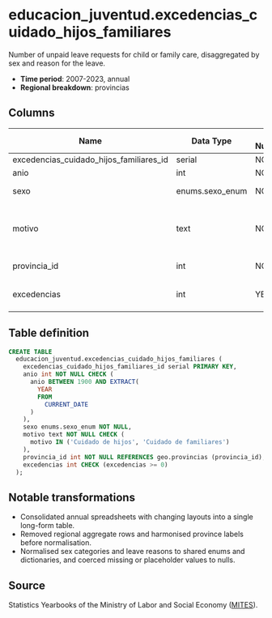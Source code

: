 # educacion_juventud.excedencias_cuidado_hijos_familiares

Number of unpaid leave requests for child or family care, disaggregated by sex and reason for the leave.

- **Time period**: 2007-2023, annual
- **Regional breakdown**: provincias

## Columns

| Name | Data Type | Is Nullable | Description |
| --- | --- | --- | --- |
| excedencias_cuidado_hijos_familiares_id | serial | NO | primary key |
| anio | int | NO | year |
| sexo | enums.sexo_enum | NO | sex (`Hombre`, `Mujer`, `Total`) |
| motivo | text | NO | leave reason (`Cuidado de hijos`, `Cuidado de familiares`) |
| provincia_id | int | NO | references geo.provincias |
| excedencias | int | YES | number of approved unpaid leaves |

## Table definition

```sql
CREATE TABLE
  educacion_juventud.excedencias_cuidado_hijos_familiares (
    excedencias_cuidado_hijos_familiares_id serial PRIMARY KEY,
    anio int NOT NULL CHECK (
      anio BETWEEN 1900 AND EXTRACT(
        YEAR
        FROM
          CURRENT_DATE
      )
    ),
    sexo enums.sexo_enum NOT NULL,
    motivo text NOT NULL CHECK (
      motivo IN ('Cuidado de hijos', 'Cuidado de familiares')
    ),
    provincia_id int NOT NULL REFERENCES geo.provincias (provincia_id),
    excedencias int CHECK (excedencias >= 0)
  );
```

## Notable transformations

- Consolidated annual spreadsheets with changing layouts into a single long-form table.
- Removed regional aggregate rows and harmonised province labels before normalisation.
- Normalised sex categories and leave reasons to shared enums and dictionaries, and coerced missing or placeholder values to nulls.

## Source

Statistics Yearbooks of the Ministry of Labor and Social Economy (<a href="https://www.mites.gob.es/es/estadisticas/anuarios/index.htm" target="_blank" rel="noopener">MITES</a>).
